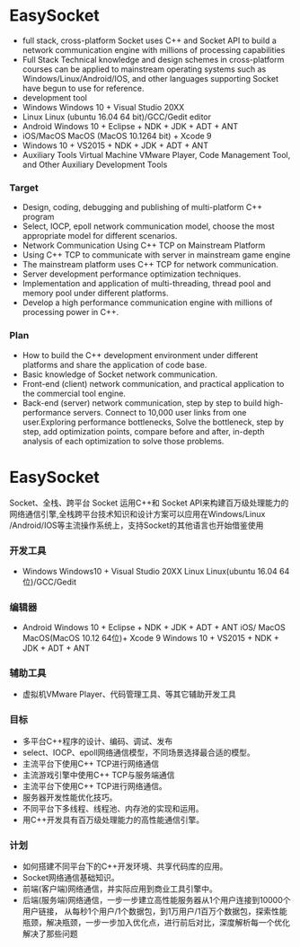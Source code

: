 EasySocket
==============
- full stack, cross-platform
Socket uses C++ and Socket API to build a network communication engine with millions of processing capabilities
- Full Stack Technical knowledge and design schemes in cross-platform courses can be applied to mainstream operating systems such as Windows/Linux/Android/IOS, and other languages supporting Socket have begun to use for reference.
- development tool
- Windows Windows 10 + Visual Studio 20XX
- Linux Linux (ubuntu 16.04 64 bit)/GCC/Gedit editor
- Android Windows 10 + Eclipse + NDK + JDK + ADT + ANT
- iOS/MacOS MacOS (MacOS 10.1264 bit) + Xcode 9
- Windows 10 + VS2015 + NDK + JDK + ADT + ANT
- Auxiliary Tools Virtual Machine VMware Player, Code Management Tool, and Other Auxiliary Development Tools

### Target
- Design, coding, debugging and publishing of multi-platform C++ program
- Select, IOCP, epoll network communication model, choose the most appropriate model for different scenarios.
- Network Communication Using C++ TCP on Mainstream Platform
- Using C++ TCP to communicate with server in mainstream game engine
- The mainstream platform uses C++ TCP for network communication.
- Server development performance optimization techniques.
- Implementation and application of multi-threading, thread pool and memory pool under different platforms.
- Develop a high performance communication engine with millions of processing power in C++.

### Plan
- How to build the C++ development environment under different platforms and share the application of code base.
- Basic knowledge of Socket network communication.
- Front-end (client) network communication, and practical application to the commercial tool engine.
- Back-end (server) network communication, step by step to build high-performance servers. 
Connect to 10,000 user links from one user.Exploring performance bottlenecks,
Solve the bottleneck, step by step, add optimization points, compare before and after,
in-depth analysis of each optimization to solve those problems.


EasySocket
==============
Socket、全栈、跨平台 Socket 运用C++和 Socket API来构建百万级处理能力的网络通信引擎,全栈跨平台技术知识和设计方案可以应用在Windows/Linux /Android/IOS等主流操作系统上，支持Socket的其他语言也开始借鉴使用 

### 开发工具
- Windows Windows10 + Visual Studio 20XX Linux Linux(ubuntu 16.04 64位)/GCC/Gedit 

### 编辑器 
- Android Windows 10 + Eclipse + NDK + JDK + ADT + ANT 
iOS/ MacOS MacOS(MacOS 10.12 64位)+ Xcode 9 Windows 10 + VS2015 + NDK + JDK + ADT + ANT

### 辅助工具
- 虚拟机VMware Player、代码管理工具、等其它辅助开发工具

### 目标
- 多平台C++程序的设计、编码、调试、发布
- select、IOCP、epoll网络通信模型，不同场景选择最合适的模型。
- 主流平台下使用C++ TCP进行网络通信
- 主流游戏引擎中使用C++ TCP与服务端通信
- 主流平台下使用C++ TCP进行网络通信。
- 服务器开发性能优化技巧。
- 不同平台下多线程、线程池、内存池的实现和运用。
- 用C++开发具有百万级处理能力的高性能通信引擎。

### 计划
- 如何搭建不同平台下的C++开发环境、共享代码库的应用。
- Socket网络通信基础知识。
- 前端(客户端)网络通信，并实际应用到商业工具引擎中。
- 后端(服务端)网络通信，一步一步建立高性能服务器从1个用户连接到10000个用户链接，
从每秒1个用户/1个数据包，到1万用户/1百万个数据包，探索性能瓶颈，解决瓶颈，一步一步加入优化点，进行前后对比，深度解析每一个优化解决了那些问题
